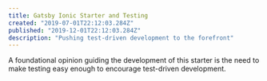 ```yaml
---
title: Gatsby Ionic Starter and Testing
created: "2019-07-01T22:12:03.284Z"
published: "2019-12-01T22:12:03.284Z"
description: "Pushing test-driven development to the forefront"
---
```


A foundational opinion guiding the development of this starter is the need to make testing easy enough to encourage test-driven development.